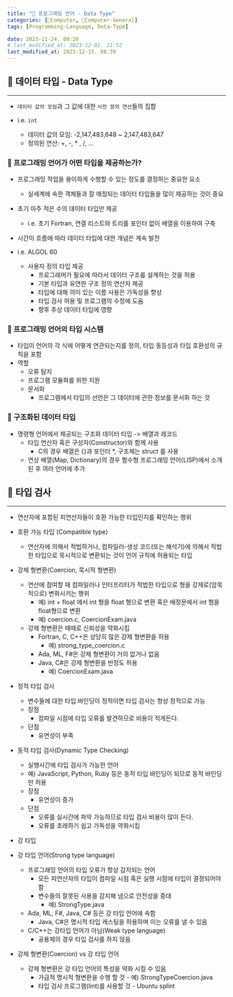 ```yaml
---
title: "🌚 프로그래밍 언어 - Data Type"
categories: [💫Computer, 🌚Computer-General]
tags: [Programming-Language, Data-Type]

date: 2023-11-24. 09:20
# last_modified_at: 2023-12-01. 11:52
last_modified_at: 2023-12-15. 08:39
---
```


## 💫 데이터 타입 - Data Type

---

- `데이터 값의 모임`과 그 값에 대한 `사전 정의 연산`들의 집합

- i.e. `int`
  - 데이터 값의 모임: -2,147,483,648 ~ 2,147,483,647
  - 정의된 연산: +, -, * , /, ...

### 🫧 프로그래밍 언어가 어떤 타입을 제공하는가?

- 프로그래밍 작업을 용이하게 수행할 수 있는 정도를 결정하는 중요한 요소
  - 실세계에 속한 객체들과 잘 매칭되는 데이터 타입들을 많이 제공하는 것이 중요

- 초기 아주 적은 수의 데이터 타입만 제공
  - i.e. 초기 Fortran, 연결 리스트와 트리를 포인터 없이 배열을 이용하여 구축

- 시간이 흐름에 따라 데이터 타입에 대한 개념은 계속 발전

- i.e. ALGOL 60
  - 사용자 정의 타입 제공
    - 프로그래머가 필요에 따라서 데이터 구조를 설계하는 것을 허용
    - 기본 타입과 유연한 구조 정의 연산자 제공
    - 타입에 대해 의미 있는 이름 사용은 가독성을 향상
    - 타입 검사 허용 및 프로그램의 수정에 도움
    - 향후 추상 데이터 타입에 영향

### 🫧 프로그래밍 언어의 타입 시스템

- 타입이 언어의 각 식에 어떻게 연관되는지를 정의, 타입 동등성과 타입 호환성의 규칙을 포함
- 역할
  - 오류 탐지
  - 프로그램 모듈화를 위한 지원
  - 문서화
    - 프로그램에서 타입의 선언은 그 데이터에 관한 정보를 문서화 하는 것

### 🫧 구조화된 데이터 타입

- 명령형 언어에서 제공되는 구조화 데이터 타입 -> 배열과 레코드
  - 타입 연산자 혹은 구성자(Constructor)와 함께 사용
    - C의 경우 배열은 {}과 포인터 *, 구조체는 struct 를 사용
  - 연상 배열(Map, Dictionary)의 경우 함수형 프로그래밍 언어(LISP)에서 소개된 후 여러 언어에 추가

## 💫 타입 검사

---

- 연산자에 포함된 피연산자들이 호환 가능한 타입인지를 확인하는 행위
- 호환 가능 타입 (Compatible type)
  - 연산자에 의해서 적법하거나, 컴파일러-생성 코드(또는 해석기)에 의해서 적법한 타입으로 묵시적으로 변환되는 것이 언어 규칙에 허용되는 타입
- 강제 형변환(Coercion, 묵시적 형변환)
  - 연산에 참여할 때 컴파일러나 인터프리터가 적법한 타입으로 형을 강제로(암묵적으로) 변화시키는 행위
    - 예) int + float 에서 int 형을 float 형으로 변환 혹은 배정문에서 int 형을 float형으로 변환
    - 예) coercion.c, CoercionExam.java
  - 강제 형변환은 때때로 신뢰성을 약화시킴
    - Fortran, C, C++은 상당히 많은 강제 형변환을 허용
      - 예) strong_type_coercion.c
    - Ada, ML, F#은 강제 형변환이 거의 없거나 없음
    - Java, C#은 강제 형변환을 반정도 허용
      - 예) CoercionExam.java
- 정적 타입 검사
  - 변수들에 대한 타입 바인딩이 정적이면 타입 검사는 항상 정적으로 가능
  - 장점
    - 컴파일 시점에 타입 오류를 발견하므로 비용이 적게든다.
  - 단점
    - 유연성이 부족
- 동적 타입 검사(Dynamic Type Checking)
  - 실행시간에 타입 검사가 가능한 언어
  - 예) JavaScript, Python, Ruby 등은 동적 타입 바인딩이 되므로 동적 바인딩만 허용
  - 장점
    - 유연성이 증가
  - 단점
    - 오류를 실시간에 파악 가능하므로 타입 검사 비용이 많이 든다.
    - 오류를 초래하기 쉽고 가독성을 약화시킴

- 강 타입
- 강 타입 언어(Strong type language)
  - 프로그래밍 언어의 타입 오류가 항상 감지되는 언어
    - 모든 피연산자의 타입이 컴파일 시점 혹은 실행 시점에 타입이 결정되어야 함
    - 변수들의 잘못된 사용을 감지해 냄으로 안전성을 증대
      - 예) StrongType.java
  - Ada, ML, F#, Java, C# 등은 강 타입 언어에 속함
    - Java, C#은 명시적 타입 캐스팅을 허용하며 이는 오류를 낼 수 있음
  - C/C++는 강타입 언어가 아님(Weak type language)
    - 공용체의 경우 타입 검사를 하지 않음
- 강제 형변환(Coercion) vs 강 타입 언어
  - 강제 형변환은 강 타입 언어의 특성을 약화 시킬 수 있음
    - 가급적 명시적 형변환을 수행 할 것 - 예) StrongTypeCoercion.java
    - 타입 검사 프로그램(lint)를 사용할 것 - Ubuntu splint
